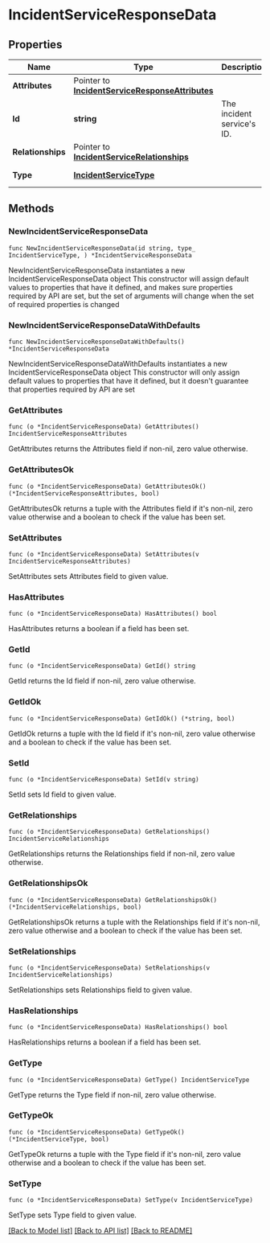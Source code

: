 # IncidentServiceResponseData

## Properties

Name | Type | Description | Notes
---- | ---- | ----------- | ------
**Attributes** | Pointer to [**IncidentServiceResponseAttributes**](IncidentServiceResponseAttributes.md) |  | [optional] 
**Id** | **string** | The incident service&#39;s ID. | 
**Relationships** | Pointer to [**IncidentServiceRelationships**](IncidentServiceRelationships.md) |  | [optional] 
**Type** | [**IncidentServiceType**](IncidentServiceType.md) |  | [default to INCIDENTSERVICETYPE_SERVICES]

## Methods

### NewIncidentServiceResponseData

`func NewIncidentServiceResponseData(id string, type_ IncidentServiceType, ) *IncidentServiceResponseData`

NewIncidentServiceResponseData instantiates a new IncidentServiceResponseData object
This constructor will assign default values to properties that have it defined,
and makes sure properties required by API are set, but the set of arguments
will change when the set of required properties is changed

### NewIncidentServiceResponseDataWithDefaults

`func NewIncidentServiceResponseDataWithDefaults() *IncidentServiceResponseData`

NewIncidentServiceResponseDataWithDefaults instantiates a new IncidentServiceResponseData object
This constructor will only assign default values to properties that have it defined,
but it doesn't guarantee that properties required by API are set

### GetAttributes

`func (o *IncidentServiceResponseData) GetAttributes() IncidentServiceResponseAttributes`

GetAttributes returns the Attributes field if non-nil, zero value otherwise.

### GetAttributesOk

`func (o *IncidentServiceResponseData) GetAttributesOk() (*IncidentServiceResponseAttributes, bool)`

GetAttributesOk returns a tuple with the Attributes field if it's non-nil, zero value otherwise
and a boolean to check if the value has been set.

### SetAttributes

`func (o *IncidentServiceResponseData) SetAttributes(v IncidentServiceResponseAttributes)`

SetAttributes sets Attributes field to given value.

### HasAttributes

`func (o *IncidentServiceResponseData) HasAttributes() bool`

HasAttributes returns a boolean if a field has been set.

### GetId

`func (o *IncidentServiceResponseData) GetId() string`

GetId returns the Id field if non-nil, zero value otherwise.

### GetIdOk

`func (o *IncidentServiceResponseData) GetIdOk() (*string, bool)`

GetIdOk returns a tuple with the Id field if it's non-nil, zero value otherwise
and a boolean to check if the value has been set.

### SetId

`func (o *IncidentServiceResponseData) SetId(v string)`

SetId sets Id field to given value.


### GetRelationships

`func (o *IncidentServiceResponseData) GetRelationships() IncidentServiceRelationships`

GetRelationships returns the Relationships field if non-nil, zero value otherwise.

### GetRelationshipsOk

`func (o *IncidentServiceResponseData) GetRelationshipsOk() (*IncidentServiceRelationships, bool)`

GetRelationshipsOk returns a tuple with the Relationships field if it's non-nil, zero value otherwise
and a boolean to check if the value has been set.

### SetRelationships

`func (o *IncidentServiceResponseData) SetRelationships(v IncidentServiceRelationships)`

SetRelationships sets Relationships field to given value.

### HasRelationships

`func (o *IncidentServiceResponseData) HasRelationships() bool`

HasRelationships returns a boolean if a field has been set.

### GetType

`func (o *IncidentServiceResponseData) GetType() IncidentServiceType`

GetType returns the Type field if non-nil, zero value otherwise.

### GetTypeOk

`func (o *IncidentServiceResponseData) GetTypeOk() (*IncidentServiceType, bool)`

GetTypeOk returns a tuple with the Type field if it's non-nil, zero value otherwise
and a boolean to check if the value has been set.

### SetType

`func (o *IncidentServiceResponseData) SetType(v IncidentServiceType)`

SetType sets Type field to given value.



[[Back to Model list]](../README.md#documentation-for-models) [[Back to API list]](../README.md#documentation-for-api-endpoints) [[Back to README]](../README.md)


